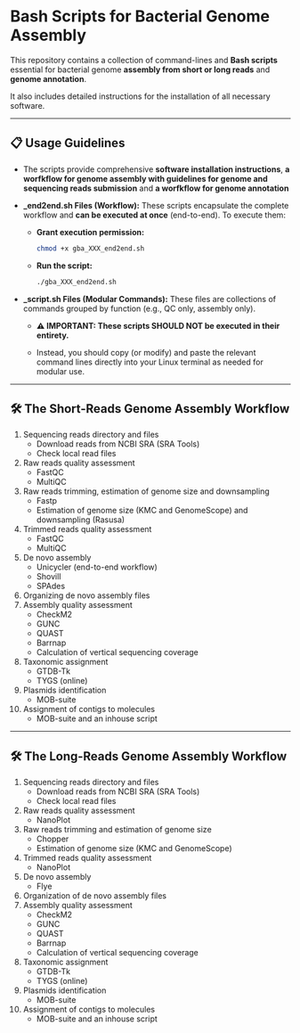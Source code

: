 # Bash Scripts for Bacterial Genome Assembly

This repository contains a collection of command-lines and **Bash scripts** essential for bacterial genome **assembly from short or long reads** and **genome annotation**.

It also includes detailed instructions for the installation of all necessary software.

---

## 📋 Usage Guidelines

* The scripts provide comprehensive **software installation instructions**, **a worfkflow for genome assembly with guidelines for genome and sequencing reads submission** and **a worfkflow for genome annotation**

* **_end2end.sh Files (Workflow):** These scripts encapsulate the complete workflow and **can be executed at once** (end-to-end). To execute them:
    
    * **Grant execution permission:**
        ```bash
        chmod +x gba_XXX_end2end.sh
        ```
    * **Run the script:**
        ```bash
        ./gba_XXX_end2end.sh
        ```

* **_script.sh Files (Modular Commands):** These files are collections of commands grouped by function (e.g., QC only, assembly only).

    * **⚠️ IMPORTANT: These scripts SHOULD NOT be executed in their entirety.**

    * Instead, you should copy (or modify) and paste the relevant command lines directly into your Linux terminal as needed for modular use.

---

## 🛠️ The Short-Reads Genome Assembly Workflow

1) Sequencing reads directory and files
    * Download reads from NCBI SRA (SRA Tools)
    * Check local read files
2) Raw reads quality assessment
    * FastQC
    * MultiQC
3) Raw reads trimming, estimation of genome size and downsampling
    * Fastp
    * Estimation of genome size (KMC and GenomeScope) and downsampling (Rasusa)
4) Trimmed reads quality assessment
    * FastQC
    * MultiQC
5) De novo assembly
    * Unicycler (end-to-end workflow)
    * Shovill
    * SPAdes
6) Organizing de novo assembly files
7) Assembly quality assessment
    * CheckM2
    * GUNC
    * QUAST
    * Barrnap
    * Calculation of vertical sequencing coverage
8) Taxonomic assignment
    * GTDB-Tk
    * TYGS (online)
9) Plasmids identification
    * MOB-suite 
10) Assignment of contigs to molecules
    * MOB-suite and an inhouse script

---

## 🛠️ The Long-Reads Genome Assembly Workflow

1) Sequencing reads directory and files
    * Download reads from NCBI SRA (SRA Tools)
    * Check local read files
2) Raw reads quality assessment
    * NanoPlot
3) Raw reads trimming and estimation of genome size
    * Chopper
    * Estimation of genome size (KMC and GenomeScope)
4) Trimmed reads quality assessment
    * NanoPlot
5) De novo assembly
    * Flye
6) Organization of de novo assembly files
7) Assembly quality assessment
    * CheckM2
    * GUNC
    * QUAST
    * Barrnap
    * Calculation of vertical sequencing coverage
8) Taxonomic assignment
    * GTDB-Tk
    * TYGS (online)
9) Plasmids identification
    * MOB-suite 
10) Assignment of contigs to molecules
    * MOB-suite and an inhouse script



